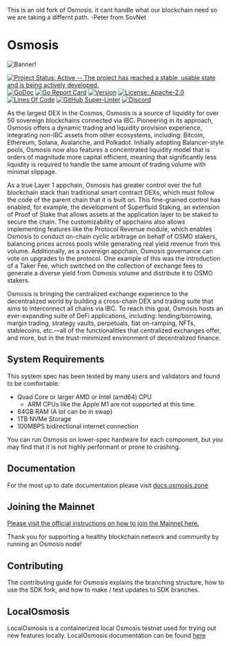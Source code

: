 This is an old fork of Osmosis. it cant handle what our blockchain need so we are taking a differnt path.   -Peter from SovNet



# Osmosis

![Banner!](assets/banner.png)

[![Project Status: Active -- The project has reached a stable, usable
state and is being actively
developed.](https://img.shields.io/badge/repo%20status-Active-green.svg?style=flat-square)](https://www.repostatus.org/#active)
[![GoDoc](https://img.shields.io/badge/godoc-reference-blue?style=flat-square&logo=go)](https://pkg.go.dev/github.com/osmosis-labs/osmosis/v11)
[![Go Report
Card](https://goreportcard.com/badge/github.com/osmosis-labs/osmosis?style=flat-square)](https://goreportcard.com/report/github.com/osmosis-labs/osmosis/v11)
[![Version](https://img.shields.io/github/tag/osmosis-labs/osmosis.svg?style=flat-square)](https://github.com/osmosis-labs/osmosis/releases/latest)
[![License:
Apache-2.0](https://img.shields.io/github/license/osmosis-labs/osmosis.svg?style=flat-square)](https://github.com/osmosis-labs/osmosis/blob/main/LICENSE)
[![Lines Of
Code](https://img.shields.io/tokei/lines/github/osmosis-labs/osmosis?style=flat-square)](https://github.com/osmosis-labs/osmosis)
[![GitHub
Super-Linter](https://img.shields.io/github/actions/workflow/status/osmosis-labs/osmosis/lint.yml?style=flat-square&label=Lint)](https://github.com/marketplace/actions/super-linter)
[![Discord](https://badgen.net/badge/icon/discord?icon=discord&label)](https://discord.gg/osmosis)

As the largest DEX in the Cosmos, Osmosis is a source of liquidity for over 50 sovereign blockchains connected via IBC. Pioneering in its approach, Osmosis offers a dynamic trading and liquidity provision experience, integrating non-IBC assets from other ecosystems, including: Bitcoin, Ethereum, Solana, Avalanche, and Polkadot. Initially adopting Balancer-style pools, Osmosis now also features a concentrated liquidity model that is orders of magnitude more capital efficient, meaning that significantly less liquidity is required to handle the same amount of trading volume with minimal slippage.

As a true Layer 1 appchain, Osmosis has greater control over the full blockchain stack than traditional smart contract DEXs, which must follow the code of the parent chain that it is built on. This fine-grained control has enabled, for example, the development of Superfluid Staking, an extension of Proof of Stake that allows assets at the application layer to be staked to secure the chain. The customizability of appchains also allows implementing features like the Protocol Revenue module, which enables Osmosis to conduct on-chain cyclic arbitrage on behalf of OSMO stakers, balancing prices across pools while generating real yield revenue from this volume. Additionally, as a sovereign appchain, Osmosis governance can vote on upgrades to the protocol. One example of this was the introduction of a Taker Fee, which switched on the collection of exchange fees to generate a diverse yield from Osmosis volume and distribute it to OSMO stakers.

Osmosis is bringing the centralized exchange experience to the decentralized world by building a cross-chain DEX and trading suite that aims to interconnect all chains via IBC. To reach this goal, Osmosis hosts an ever-expanding suite of DeFi applications, including: lending/borrowing, margin trading, strategy vaults, perpetuals, fiat on-ramping, NFTs, stablecoins, etc.—all of the functionalities that centralized exchanges offer, and more, but in the trust-minimized environment of decentralized finance.

## System Requirements

This system spec has been tested by many users and validators and found
to be comfortable:

- Quad Core or larger AMD or Intel (amd64) CPU
  - ARM CPUs like the Apple M1 are not supported at this time.
- 64GB RAM (A lot can be in swap)
- 1TB NVMe Storage
- 100MBPS bidirectional internet connection

You can run Osmosis on lower-spec hardware for each component, but you
may find that it is not highly performant or prone to crashing.

## Documentation

For the most up to date documentation please visit
[docs.osmosis.zone](https://docs.osmosis.zone/)

## Joining the Mainnet

[Please visit the official instructions on how to join the Mainnet
here.](https://docs.osmosis.zone/overview/validate/joining-mainnet)

Thank you for supporting a healthy blockchain network and community by
running an Osmosis node!

## Contributing

The contributing guide for Osmosis explains the branching structure, how
to use the SDK fork, and how to make / test updates to SDK branches.

## LocalOsmosis

LocalOsmosis is a containerized local Osmosis testnet used for trying out new features locally. 
LocalOsmosis documentation can be found [here](https://github.com/osmosis-labs/osmosis/tree/main/tests/localosmosis)
